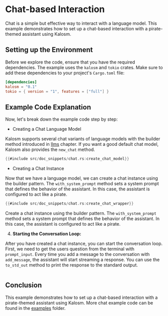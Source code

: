 # Chat-based Interaction

 Chat is a simple but effective way to interact with a language model. This example demonstrates how to set up a chat-based interaction with a pirate-themed assistant using Kalosm.

## Setting up the Environment

Before we explore the code, ensure that you have the required dependencies. The example uses the `kalosm` and `tokio` crates. Make sure to add these dependencies to your project's `Cargo.toml` file:

```toml
[dependencies]
kalosm = "0.1"
tokio = { version = "1", features = ["full"] }
```

## Example Code Explanation

Now, let's break down the example code step by step:

- Creating a Chat Language Model

Kalosm supports several chat variants of language models with the builder method introduced in [llms](../index.md) chapter. If you want a good default chat model, Kalosm also provides the `new_chat` method.

```rust
{{#include src/doc_snippets/chat.rs:create_chat_model}}
```

- Creating a Chat Instance

Now that we have a language model, we can create a chat instance using the builder pattern. The `with_system_prompt` method sets a system prompt that defines the behavior of the assistant. In this case, the assistant is configured to act like a pirate.

```rust
{{#include src/doc_snippets/chat.rs:create_chat_wrapper}}
```

Create a chat instance using the builder pattern. The `with_system_prompt` method sets a system prompt that defines the behavior of the assistant. In this case, the assistant is configured to act like a pirate.

4. **Starting the Conversation Loop:**

After you have created a chat instance, you can start the conversation loop. First, we need to get the users question from the terminal with `prompt_input`. Every time you add a message to the conversation with `add_message`, the assistant will start streaming a response. You can use the `to_std_out` method to print the response to the standard output.

```rust

```

## Conclusion

This example demonstrates how to set up a chat-based interaction with a pirate-themed assistant using Kalosm. More chat example code can be found in the [examples](https://github.com/floneum/floneum/tree/master/interfaces/kalosm/examples) folder.
